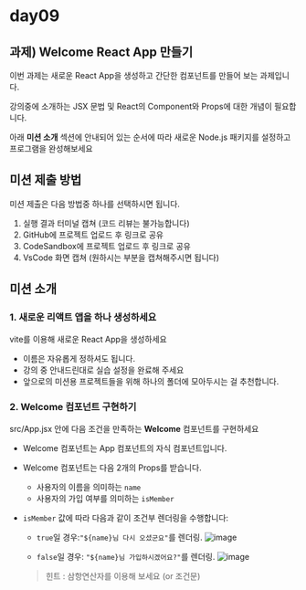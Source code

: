 # day09

## 과제) Welcome React App 만들기

이번 과제는 새로운 React App을 생성하고 간단한 컴포넌트를 만들어 보는 과제입니다.

강의중에 소개하는 JSX 문법 및 React의 Component와 Props에 대한 개념이 필요합니다.

아래 **미션 소개** 섹션에 안내되어 있는 순서에 따라 새로운 Node.js 패키지를 설정하고 프로그램을 완성해보세요

## 미션 제출 방법

미션 제출은 다음 방법중 하나를 선택하시면 됩니다.

1. 실행 결과 터미널 캡쳐 (코드 리뷰는 불가능합니다)
2. GitHub에 프로젝트 업로드 후 링크로 공유
3. CodeSandbox에 프로젝트 업로드 후 링크로 공유
4. VsCode 화면 캡쳐 (원하시는 부분을 캡쳐해주시면 됩니다)

## 미션 소개

### 1. 새로운 리액트 앱을 하나 생성하세요

vite를 이용해 새로운 React App을 생성하세요

- 이름은 자유롭게 정하셔도 됩니다.
- 강의 중 안내드린대로 실습 설정을 완료해 주세요
- 앞으로의 미션용 프로젝트들을 위해 하나의 폴더에 모아두시는 걸 추천합니다.

### 2. Welcome 컴포넌트 구현하기

src/App.jsx 안에 다음 조건을 만족하는 **Welcome** 컴포넌트를 구현하세요

- Welcome 컴포넌트는 App 컴포넌트의 자식 컴포넌트입니다.
- Welcome 컴포넌트는 다음 2개의 Props를 받습니다.
  - 사용자의 이름을 의미하는 `name`
  - 사용자의 가입 여부를 의미하는 `isMember`
- `isMember` 값에 따라 다음과 같이 조건부 렌더링을 수행합니다:

  - `true`일 경우:`"${name}님 다시 오셨군요"`를 렌더링.
    ![image](https://github.com/winterlood/onebite-react-challenge/assets/46296754/9b7adc58-3d48-4813-b7cb-4519b4451dbd)

  - `false`일 경우: `"${name}님 가입하시겠어요?"`를 렌더링.
    ![image](https://github.com/winterlood/onebite-react-challenge/assets/46296754/61e49235-1698-4956-ba13-7b9d1c9d03f1)

  > 힌트 : 삼항연산자를 이용해 보세요 (or 조건문)

